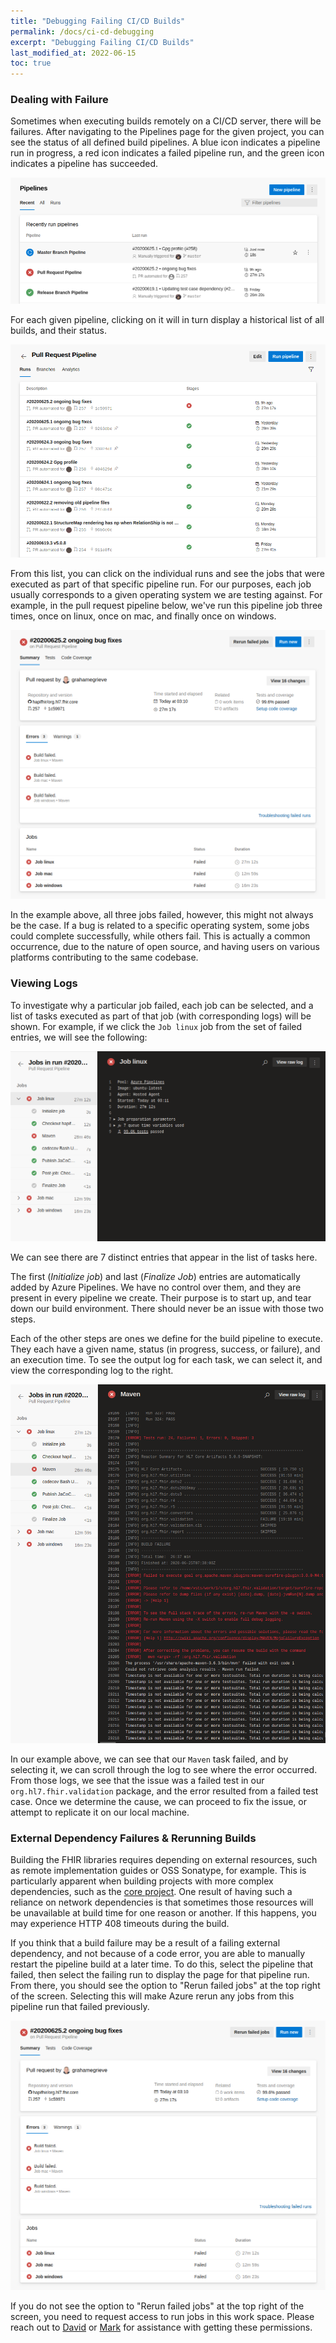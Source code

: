 ```yaml
---
title: "Debugging Failing CI/CD Builds"
permalink: /docs/ci-cd-debugging
excerpt: "Debugging Failing CI/CD Builds"
last_modified_at: 2022-06-15
toc: true
---
```


### Dealing with Failure
Sometimes when executing builds remotely on a CI/CD server, there will be failures. After navigating to the Pipelines page for the given project, you can see the status of all defined build pipelines. A blue icon indicates a pipeline run in progress, a red icon indicates a failed pipeline run, and the green icon indicates a pipeline has succeeded.

![Image tool tip](/assets/images/ci/StatusIcons.png)

For each given pipeline, clicking on it will in turn display a historical list of all builds, and their status.

![Image tool tip](/assets/images/ci/HistoricalBuildsAndStatus.png)

From this list, you can click on the individual runs and see the jobs that were executed as part of that specific pipeline run. For our purposes, each job usually corresponds to a given operating system we are testing against. For example, in the pull request pipeline below, we've run this pipeline job three times, once on linux, once on mac, and finally once on windows.

![Image tool tip](/assets/images/ci/ExecutedJobs.png)

In the example above, all three jobs failed, however, this might not always be the case. If a bug is related to a specific operating system, some jobs could complete successfully, while others fail. This is actually a common occurrence, due to the nature of open source, and having users on various platforms contributing to the same codebase.

### Viewing Logs
To investigate why a particular job failed, each job can be selected, and a list of tasks executed as part of that job (with corresponding logs) will be shown. For example, if we click the `Job linux` job from the set of failed entries, we will see the following:

![Image tool tip](/assets/images/ci/JobOutline.png)

We can see there are 7 distinct entries that appear in the list of tasks here.

The first (_Initialize job_) and last (_Finalize Job_) entries are automatically added by Azure Pipelines. We have no control over them, and they are present in every pipeline we create. Their purpose is to start up, and tear down our build environment. There should never be an issue with those two steps.

Each of the other steps are ones we define for the build pipeline to execute. They each have a given name, status (in progress, success, or failure), and an execution time. To see the output log for each task, we can select it, and view the corresponding log to the right.

![Image tool tip](/assets/images/ci/OutputLogs.png)

In our example above, we can see that our `Maven` task failed, and by selecting it, we can scroll through the log to see where the error occurred. From those logs, we see that the issue was a failed test in our `org.hl7.fhir.validation` package, and the error resulted from a failed test case. Once we determine the cause, we can proceed to fix the issue, or attempt to replicate it on our local machine.

### External Dependency Failures & Rerunning Builds
Building the FHIR libraries requires depending on external resources, such as remote implementation guides or OSS Sonatype, for example. This is particularly apparent when building projects with more complex dependencies, such as the [core project](https://github.com/hapifhir/org.hl7.fhir.core). One result of having such a reliance on network dependencies is that sometimes those resources will be unavailable at build time for one reason or another. If this happens, you may experience HTTP 408 timeouts during the build.

If you think that a build failure may be a result of a failing external dependency, and not because of a code error, you are able to manually restart the pipeline build at a later time. To do this, select the pipeline that failed, then select the failing run to display the page for that pipeline run. From there, you should see the option to "Rerun failed jobs" at the top right of the screen. Selecting this will make Azure rerun any jobs from this pipeline run that failed previously.

![Image tool tip](/assets/images/ci/RerunFailedJobs.png)

If you do not see the option to "Rerun failed jobs" at the top right of the screen, you need to request access to run jobs in this work space. Please reach out to [David](https://github.com/dotasek) or [Mark](https://github.com/markiantorno) for assistance with getting these permissions.